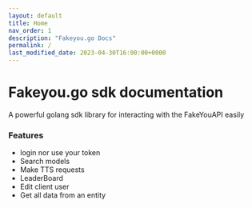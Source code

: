 ```yaml
---
layout: default
title: Home
nav_order: 1
description: "Fakeyou.go Docs"
permalink: /
last_modified_date: 2023-04-30T16:00:00+0000
---
```


# Fakeyou.go sdk documentation

A powerful golang sdk library for interacting with the FakeYouAPI easily

### Features
- login nor use your token
- Search models
- Make TTS requests
- LeaderBoard
- Edit client user
- Get all data from an entity




